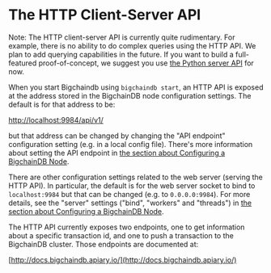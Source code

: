 # The HTTP Client-Server API

Note: The HTTP client-server API is currently quite rudimentary. For example, there is no ability to do complex queries using the HTTP API. We plan to add querying capabilities in the future. If you want to build a full-featured proof-of-concept, we suggest you use [the Python server API](../nodes/python-server-api-examples.html) for now.

When you start Bigchaindb using `bigchaindb start`, an HTTP API is exposed at the address stored in the BigchainDB node configuration settings. The default is for that address to be:

[http://localhost:9984/api/v1/](http://localhost:9984/api/v1/)

but that address can be changed by changing the "API endpoint" configuration setting (e.g. in a local config file). There's more information about setting the API endpoint in [the section about Configuring a BigchainDB Node](../nodes/configuration.html).

There are other configuration settings related to the web server (serving the HTTP API). In particular, the default is for the web server socket to bind to `localhost:9984` but that can be changed (e.g. to `0.0.0.0:9984`). For more details, see the "server" settings ("bind", "workers" and "threads") in [the section about Configuring a BigchainDB Node](../nodes/configuration.html).

The HTTP API currently exposes two endpoints, one to get information about a
specific transaction id, and one to push a transaction to the BigchainDB
cluster. Those endpoints are documented at:

[http://docs.bigchaindb.apiary.io/](http://docs.bigchaindb.apiary.io/)
